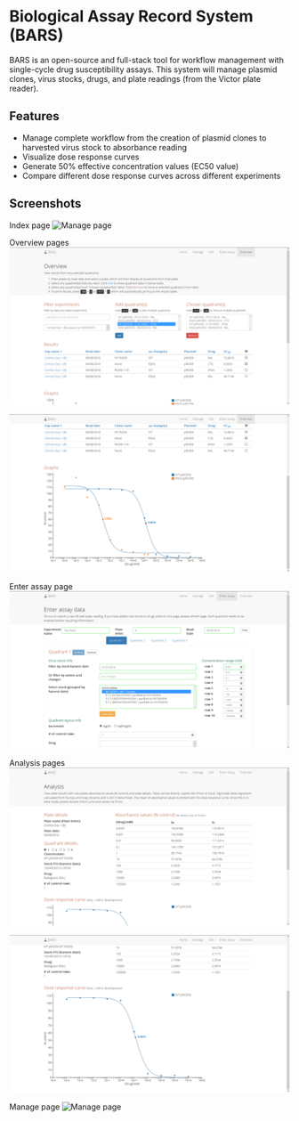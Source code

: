 # Biological Assay Record System (BARS)
BARS is an open-source and full-stack tool for workflow management with single-cycle drug susceptibility assays. This system will manage plasmid clones, virus stocks, drugs, and plate readings (from the Victor plate reader).

## Features
- Manage complete workflow from the creation of plasmid clones to harvested virus stock to absorbance reading
- Visualize dose response curves
- Generate 50% effective concentration values (EC50 value)
- Compare different dose response curves across different experiments

## Screenshots
Index page
![Manage page](screenshots/test.png)

Overview pages
![Overview page 1](screenshots/overview_1.png)

![Overview page 2](screenshots/overview_2.png)

Enter assay page
![Enter assay page](screenshots/enter_assay.png)

Analysis pages
![Analysis page](screenshots/analysis_1.png)

![Analysis page 2](screenshots/analysis_2.png)

Manage page
![Manage page](screenshots/test.png)
